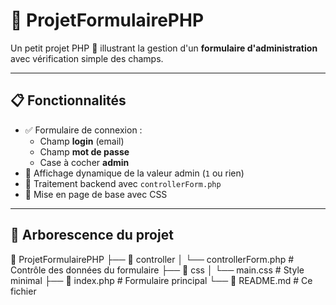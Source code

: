# 🚀 ProjetFormulairePHP

Un petit projet PHP 🐘 illustrant la gestion d'un **formulaire d'administration** avec vérification simple des champs.

---

## 📋 Fonctionnalités

- ✅ Formulaire de connexion :
  - Champ **login** (email)
  - Champ **mot de passe**
  - Case à cocher **admin**
- 🔄 Affichage dynamique de la valeur admin (`1` ou rien)
- 🧠 Traitement backend avec `controllerForm.php`
- 🎨 Mise en page de base avec CSS

---

## 🧱 Arborescence du projet

📁 ProjetFormulairePHP
├── 📁 controller
│ └── controllerForm.php # Contrôle des données du formulaire
├── 📁 css
│ └── main.css # Style minimal
├── 📄 index.php # Formulaire principal
└── 📄 README.md # Ce fichier
